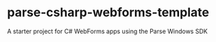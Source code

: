 parse-csharp-webforms-template
==============================

A starter project for C# WebForms apps using the Parse Windows SDK